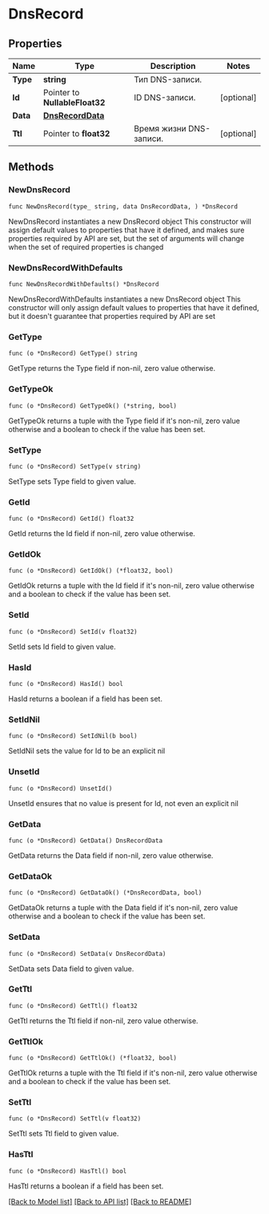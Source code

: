 # DnsRecord

## Properties

Name | Type | Description | Notes
------------ | ------------- | ------------- | -------------
**Type** | **string** | Тип DNS-записи. | 
**Id** | Pointer to **NullableFloat32** | ID DNS-записи. | [optional] 
**Data** | [**DnsRecordData**](DnsRecordData.md) |  | 
**Ttl** | Pointer to **float32** | Время жизни DNS-записи. | [optional] 

## Methods

### NewDnsRecord

`func NewDnsRecord(type_ string, data DnsRecordData, ) *DnsRecord`

NewDnsRecord instantiates a new DnsRecord object
This constructor will assign default values to properties that have it defined,
and makes sure properties required by API are set, but the set of arguments
will change when the set of required properties is changed

### NewDnsRecordWithDefaults

`func NewDnsRecordWithDefaults() *DnsRecord`

NewDnsRecordWithDefaults instantiates a new DnsRecord object
This constructor will only assign default values to properties that have it defined,
but it doesn't guarantee that properties required by API are set

### GetType

`func (o *DnsRecord) GetType() string`

GetType returns the Type field if non-nil, zero value otherwise.

### GetTypeOk

`func (o *DnsRecord) GetTypeOk() (*string, bool)`

GetTypeOk returns a tuple with the Type field if it's non-nil, zero value otherwise
and a boolean to check if the value has been set.

### SetType

`func (o *DnsRecord) SetType(v string)`

SetType sets Type field to given value.


### GetId

`func (o *DnsRecord) GetId() float32`

GetId returns the Id field if non-nil, zero value otherwise.

### GetIdOk

`func (o *DnsRecord) GetIdOk() (*float32, bool)`

GetIdOk returns a tuple with the Id field if it's non-nil, zero value otherwise
and a boolean to check if the value has been set.

### SetId

`func (o *DnsRecord) SetId(v float32)`

SetId sets Id field to given value.

### HasId

`func (o *DnsRecord) HasId() bool`

HasId returns a boolean if a field has been set.

### SetIdNil

`func (o *DnsRecord) SetIdNil(b bool)`

 SetIdNil sets the value for Id to be an explicit nil

### UnsetId
`func (o *DnsRecord) UnsetId()`

UnsetId ensures that no value is present for Id, not even an explicit nil
### GetData

`func (o *DnsRecord) GetData() DnsRecordData`

GetData returns the Data field if non-nil, zero value otherwise.

### GetDataOk

`func (o *DnsRecord) GetDataOk() (*DnsRecordData, bool)`

GetDataOk returns a tuple with the Data field if it's non-nil, zero value otherwise
and a boolean to check if the value has been set.

### SetData

`func (o *DnsRecord) SetData(v DnsRecordData)`

SetData sets Data field to given value.


### GetTtl

`func (o *DnsRecord) GetTtl() float32`

GetTtl returns the Ttl field if non-nil, zero value otherwise.

### GetTtlOk

`func (o *DnsRecord) GetTtlOk() (*float32, bool)`

GetTtlOk returns a tuple with the Ttl field if it's non-nil, zero value otherwise
and a boolean to check if the value has been set.

### SetTtl

`func (o *DnsRecord) SetTtl(v float32)`

SetTtl sets Ttl field to given value.

### HasTtl

`func (o *DnsRecord) HasTtl() bool`

HasTtl returns a boolean if a field has been set.


[[Back to Model list]](../README.md#documentation-for-models) [[Back to API list]](../README.md#documentation-for-api-endpoints) [[Back to README]](../README.md)


